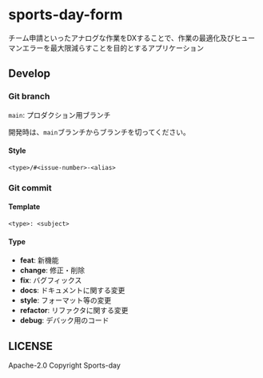 # sports-day-form

チーム申請といったアナログな作業をDXすることで、作業の最適化及びヒューマンエラーを最大限減らすことを目的とするアプリケーション

## Develop

### Git branch

``main``: プロダクション用ブランチ

開発時は、``main``ブランチからブランチを切ってください。

#### Style

```
<type>/#<issue-number>-<alias>
```

### Git commit

#### Template

```
<type>: <subject>
```

#### Type

- **feat**: 新機能
- **change**: 修正・削除
- **fix**: バグフィックス
- **docs**: ドキュメントに関する変更
- **style**: フォーマット等の変更
- **refactor**: リファクタに関する変更
- **debug**: デバック用のコード

## LICENSE

Apache-2.0
Copyright Sports-day
